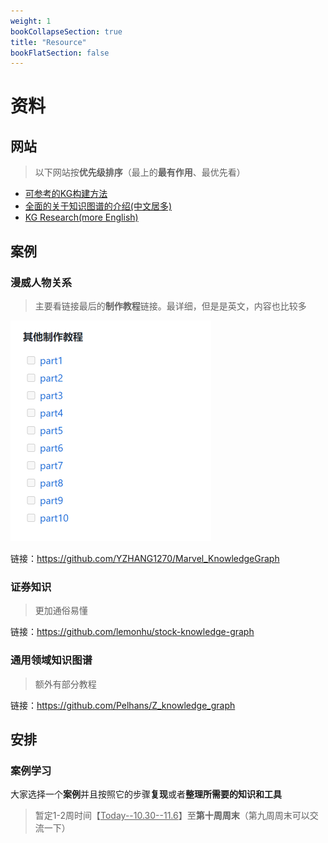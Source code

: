 ```yaml
---
weight: 1
bookCollapseSection: true
title: "Resource"
bookFlatSection: false
---
```


# 资料

## 网站

> 以下网站按**优先级排序**（最上的**最有作用**、最优先看）

- [可参考的KG构建方法](https://blog.csdn.net/xs1997/article/details/109257727)
- [全面的关于知识图谱的介绍(中文居多)](https://github.com/husthuke/awesome-knowledge-graph)
- [KG Research(more English)](https://shaoxiongji.github.io/knowledge-graphs/)

## 案例

### 漫威人物关系

> 主要看链接最后的**制作教程**链接。最详细，但是是英文，内容也比较多

<img src="/images/_index.assets/image-20221030164500839-16671196214543.png" alt="image-20221030164500839" style="zoom:50%;" />

链接：https://github.com/YZHANG1270/Marvel_KnowledgeGraph

### 证券知识

> 更加通俗易懂

链接：https://github.com/lemonhu/stock-knowledge-graph

### 通用领域知识图谱

> 额外有部分教程

链接：https://github.com/Pelhans/Z_knowledge_graph

## 安排

### 案例学习

大家选择一个**案例**并且按照它的步骤**复现**或者**整理所需要的知识和工具**

> 暂定1-2周时间【<u>Today--10.30--11.6</u>】至**第十周周末**（第九周周末可以交流一下）



